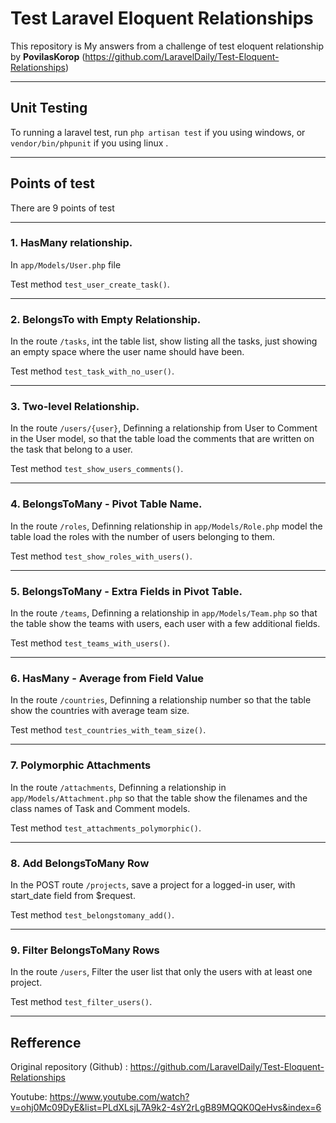 # Test Laravel Eloquent Relationships
This repository is My answers from a challenge of test eloquent relationship by **PovilasKorop** (https://github.com/LaravelDaily/Test-Eloquent-Relationships)

---

## Unit Testing

To running a laravel test, run `php artisan test` if you using windows, or `vendor/bin/phpunit` if you using linux .

---

## Points of test
There are 9 points of test

---

### 1. HasMany relationship.

In `app/Models/User.php` file

Test method `test_user_create_task()`.

---

### 2. BelongsTo with Empty Relationship.

In the route `/tasks`, int the table list, show listing all the tasks, just showing an empty space where the user name should have been.

Test method `test_task_with_no_user()`.

---

### 3. Two-level Relationship.

In the route `/users/{user}`, Definning a relationship from User to Comment in the User model, so that the table load the comments that are written on the task that belong to a user.

Test method `test_show_users_comments()`.

---

### 4. BelongsToMany - Pivot Table Name.

In the route `/roles`, Definning relationship in `app/Models/Role.php` model the table load the roles with the number of users belonging to them.

Test method `test_show_roles_with_users()`.

---

### 5. BelongsToMany - Extra Fields in Pivot Table.

In the route `/teams`, Definning a relationship in `app/Models/Team.php` so that the table show the teams with users, each user with a few additional fields.

Test method `test_teams_with_users()`.

---

### 6. HasMany - Average from Field Value

In the route `/countries`, Definning a relationship number so that the table show the countries with average team size.

Test method `test_countries_with_team_size()`.

---

### 7. Polymorphic Attachments

In the route `/attachments`, Definning a relationship in `app/Models/Attachment.php`  so that the table show the filenames and the class names of Task and Comment models.

Test method `test_attachments_polymorphic()`.

---

### 8. Add BelongsToMany Row

In the POST route `/projects`, save a project for a logged-in user, with start_date field from $request.

Test method `test_belongstomany_add()`.

---

### 9. Filter BelongsToMany Rows

In the route `/users`, Filter the user list that only the users with at least one project.

Test method `test_filter_users()`.

---

## Refference
Original repository (Github) :  https://github.com/LaravelDaily/Test-Eloquent-Relationships

Youtube: https://www.youtube.com/watch?v=ohj0Mc09DyE&list=PLdXLsjL7A9k2-4sY2rLgB89MQQK0QeHvs&index=6

